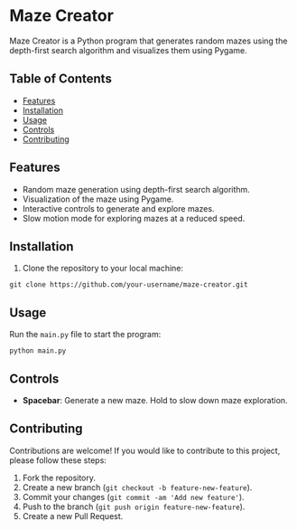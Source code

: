 # Maze Creator

Maze Creator is a Python program that generates random mazes using the depth-first search algorithm and visualizes them using Pygame.

## Table of Contents

- [Features](#features)
- [Installation](#installation)
- [Usage](#usage)
- [Controls](#controls)
- [Contributing](#contributing)
<!-- - [License](#license) -->
## Features

- Random maze generation using depth-first search algorithm.
- Visualization of the maze using Pygame.
- Interactive controls to generate and explore mazes.
- Slow motion mode for exploring mazes at a reduced speed.

## Installation

1. Clone the repository to your local machine:

```
git clone https://github.com/your-username/maze-creator.git
```

<!-- 
2. Navigate to the project directory:

```
cd maze-creator
```


3. Install the required dependencies:

```
pip install -r requirements.txt
```
-->

## Usage

Run the `main.py` file to start the program:

```
python main.py
```

## Controls
- **Spacebar**: Generate a new maze. Hold to slow down maze exploration.

## Contributing

Contributions are welcome! If you would like to contribute to this project, please follow these steps:

1. Fork the repository.
2. Create a new branch (`git checkout -b feature-new-feature`).
3. Commit your changes (`git commit -am 'Add new feature'`).
4. Push to the branch (`git push origin feature-new-feature`).
5. Create a new Pull Request.

<!-- ## License

This project is licensed under the MIT License - see the [LICENSE](LICENSE) file for details.
-->
